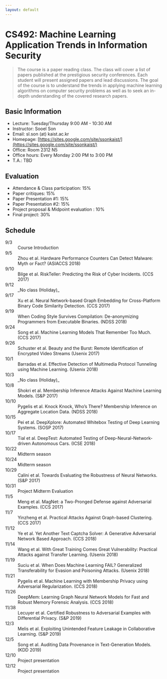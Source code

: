 ```yaml
---
layout: default
---
```


# **CS492**: Machine Learning Application Trends in Information Security

> The course is a paper reading class. The class will cover a list of papers published at the prestigious security conferences. Each student will present assigned papers and lead discussions. The goal of the course is to understand the trends in applying machine learning algorithms on computer security problems as well as to seek an in-depth understanding of the covered research papers.

## Basic Information
 * Lecture: Tuesday/Thursday 9:00 AM - 10:30 AM 
 * Instructor: Sooel Son
 * Email: sl.son (at) kaist.ac.kr
 * Homepage: [https://sites.google.com/site/ssonkaist/](https://sites.google.com/site/ssonkaist/)
 * Office: Room 2312 N5
 * Office hours: Every Monday 2:00 PM to 3:00 PM
 * T.A.: TBD

## Evaluation
 * Attendance & Class participation: 15%
 * Paper critiques: 15%
 * Paper Presentation #1: 15%
 * Paper Presentation #2: 15% 
 * Project proposal & Midpoint evaluation :  10%
 * Final project: 30%

## Schedule 

<dl>

<dt>9/3</dt>
  <dd>Course Introduction</dd>
<dt>9/5</dt>
  <dd>Zhou et al. Hardware Performance Counters Can Detect Malware: Myth or Fact? (ASIACCS 2018)</dd>
<dt>9/10</dt>
  <dd>Bilge et al. RiskTeller: Predicting the Risk of Cyber Incidents. (CCS 2017) </dd>
<dt>9/12</dt>
  <dd>_No class (Holiday)_</dd>
<dt>9/17</dt>
  <dd>Xu et al. Neural Network-based Graph Embedding for Cross-Platform Binary Code Similarity Detection. (CCS 2017)</dd>
<dt>9/19</dt>
  <dd>When Coding Style Survives Compilation: De-anonymizing Programmers from Executable Binaries. (NDSS 2018)</dd>
<dt>9/24</dt>
  <dd>Song et al. Machine Learning Models That Remember Too Much. (CCS 2017)</dd>
<dt>9/26</dt>
  <dd>Schuster et al. Beauty and the Burst: Remote Identification of Encrypted Video Streams (Usenix 2017) </dd>
<dt>10/1</dt>
  <dd>Barradas et al. Effective Detection of Multimedia Protocol Tunneling using Machine Learning. (Usenix 2018)</dd>
<dt>10/3</dt>
  <dd>_No class (Holiday)_</dd>
<dt>10/8</dt>
  <dd>Shokri et al. Membership Inference Attacks Against Machine Learning Models. (S&P 2017)</dd>
<dt>10/10</dt>
  <dd>Pygelis et al. Knock Knock, Who’s There? Membership Inference on Aggregate Location Data. (NDSS 2018)</dd>
<dt>10/15</dt>
  <dd>Pei et al. DeepXplore: Automated Whitebox Testing of Deep Learning Systems. (SOSP 2017) </dd>
<dt>10/17</dt>
  <dd>Tial et al. DeepTest: Automated Testing of Deep-Neural-Network-driven Autonomous Cars. (ICSE 2018) </dd>
<dt>10/22</dt>
  <dd>Midterm season</dd>
<dt>10/24</dt>
  <dd>Midterm season</dd>
<dt>10/29</dt>
  <dd>Calini et al. Towards Evaluating the Robustness of Neural Networks. (S&P 2017)</dd> 
<dt>10/31</dt>
  <dd>Project Midterm Evaluation</dd>
<dt>11/5</dt>
  <dd>Meng et al. MagNet: a Two-Pronged Defense against Adversarial Examples. (CCS 2017)</dd>
<dt>11/7</dt>
  <dd>Yinzheng et al. Practical Attacks Against Graph-based Clustering. (CCS 2017)</dd>
<dt>11/12</dt>
  <dd>Ye et al. Yet Another Text Captcha Solver: A Generative Adversarial Network Based Approach. (CCS 2018)</dd>
<dt>11/14</dt>
  <dd>Wang et al. With Great Training Comes Great Vulnerability: Practical Attacks against Transfer Learning. (Usenix 2018)</dd>  
<dt>11/19</dt>
  <dd>Suciu et al. When Does Machine Learning FAIL? Generalized Transferability for Evasion and Poisoning Attacks. (Usenix 2018)</dd>
<dt>11/21</dt>
  <dd>Pygelis et al. Machine Learning with Membership Privacy using Adversarial Regularization. (CCS 2018)</dd>  
<dt>11/26</dt>
  <dd>DeepMem: Learning Graph Neural Network Models for Fast and Robust Memory Forensic Analysis. (CCS 2018)</dd>
<dt>11/38</dt>
  <dd>Lecuyer et al. Certified Robustness to Adversarial Examples with Differential Privacy. (S&P 2019)</dd>   
<dt>12/3</dt>
  <dd>Melis et al.  Exploiting Unintended Feature Leakage in Collaborative Learning. (S&P 2019) </dd>
<dt>12/5</dt>
  <dd>Song et al.  Auditing Data Provenance in Text-Generation Models. (KDD 2019)</dd>  
<dt>12/10</dt>
  <dd>Project presentation</dd>
<dt>12/12</dt>
  <dd>Project presentation</dd>  
</dl>
